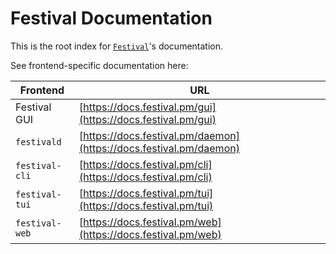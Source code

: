 # Festival Documentation
This is the root index for [`Festival`](https://github.com/hinto-janai/festival)'s documentation.

See frontend-specific documentation here:

| Frontend       | URL |
|----------------|-----|
| Festival GUI   | [https://docs.festival.pm/gui](https://docs.festival.pm/gui)
| `festivald`    | [https://docs.festival.pm/daemon](https://docs.festival.pm/daemon)
| `festival-cli` | [https://docs.festival.pm/cli](https://docs.festival.pm/cli)
| `festival-tui` | [https://docs.festival.pm/tui](https://docs.festival.pm/tui)
| `festival-web` | [https://docs.festival.pm/web](https://docs.festival.pm/web)
